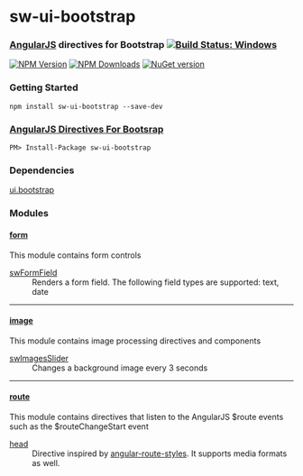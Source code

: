 # sw-ui-bootstrap
### [AngularJS](http://angularjs.org/) directives for Bootstrap [![Build Status: Windows](https://ci.appveyor.com/api/projects/status/dbr29smi3j8m8wd8/branch/master?svg=true)](https://ci.appveyor.com/project/gruntjs/sw-ui-bootstrap/branch/master)
[![NPM Version][npm-image]][npm-url]
[![NPM Downloads][downloads-image]][downloads-url]
[![NuGet version][nuget-image]][nuget-url]

### Getting Started

```
npm install sw-ui-bootstrap --save-dev
```

### [AngularJS Directives For Bootsrap][nuget-url]
```
PM> Install-Package sw-ui-bootstrap
```

### Dependencies
[ui.bootstrap](http://angular-ui.github.io/bootstrap/)

### Modules	
#### [form](http://swaksoft.com/docs/directives/docs/#/api/sw.ui.bootstrap.form)
This module contains form controls
<div>
	<dl>
		<dt><a href="http://swaksoft.com/docs/directives/docs/#/api/sw.ui.bootstrap.form.directive:swFormField">swFormField</a> </dt>
		<dd>Renders a form field. The following field types are supported: text, date</dd>
	</dl>
</div>

<hr/>

#### [image](http://swaksoft.com/docs/directives/docs/#/api/sw.ui.bootstrap.image)
This module contains image processing directives and components
<div>
	<dl>
		<dt><a href="http://swaksoft.com/docs/directives/docs/#/api/sw.ui.bootstrap.image.directive:swImagesSlider">swImagesSlider</a> </dt>
		<dd>Changes a background image every 3 seconds</dd>
	</dl>
</div>

<hr/>

#### [route](http://swaksoft.com/docs/directives/docs/#/api/sw.ui.bootstrap.route)
This module contains directives that listen to the AngularJS $route events such as the $routeChangeStart event
<div>
	<dl>
		<dt><a href="http://swaksoft.com/docs/directives/docs/#/api/sw.ui.bootstrap.route.directive:head">head</a> </dt>
		<dd>Directive inspired by <a href="https://github.com/tennisgent/angular-route-styles">angular-route-styles</a>. It supports media formats as well.</dd>
	</dl>
</div>

[npm-image]: https://img.shields.io/npm/v/sw-ui-bootstrap.svg
[npm-url]: https://npmjs.org/package/sw-ui-bootstrap
[downloads-image]: https://img.shields.io/npm/dm/sw-ui-bootstrap.svg
[downloads-url]: https://npmjs.org/package/sw-ui-bootstrap
[nuget-image]: https://badge.fury.io/nu/sw-ui-bootstrap.png
[nuget-url]: https://www.nuget.org/packages/sw-ui-bootstrap/
